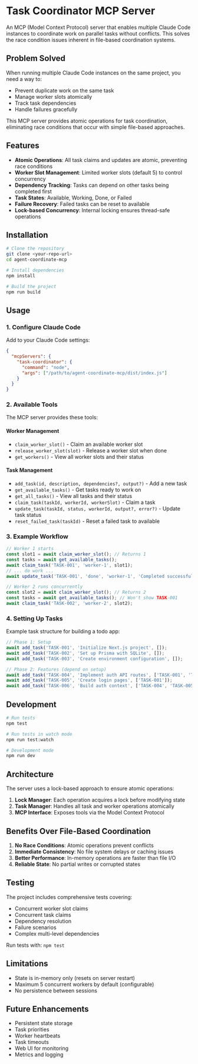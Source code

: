 # Task Coordinator MCP Server

An MCP (Model Context Protocol) server that enables multiple Claude Code instances to coordinate work on parallel tasks without conflicts. This solves the race condition issues inherent in file-based coordination systems.

## Problem Solved

When running multiple Claude Code instances on the same project, you need a way to:
- Prevent duplicate work on the same task
- Manage worker slots atomically
- Track task dependencies
- Handle failures gracefully

This MCP server provides atomic operations for task coordination, eliminating race conditions that occur with simple file-based approaches.

## Features

- **Atomic Operations**: All task claims and updates are atomic, preventing race conditions
- **Worker Slot Management**: Limited worker slots (default 5) to control concurrency
- **Dependency Tracking**: Tasks can depend on other tasks being completed first
- **Task States**: Available, Working, Done, or Failed
- **Failure Recovery**: Failed tasks can be reset to available
- **Lock-based Concurrency**: Internal locking ensures thread-safe operations

## Installation

```bash
# Clone the repository
git clone <your-repo-url>
cd agent-coordinate-mcp

# Install dependencies
npm install

# Build the project
npm run build
```

## Usage

### 1. Configure Claude Code

Add to your Claude Code settings:

```json
{
  "mcpServers": {
    "task-coordinator": {
      "command": "node",
      "args": ["/path/to/agent-coordinate-mcp/dist/index.js"]
    }
  }
}
```

### 2. Available Tools

The MCP server provides these tools:

#### Worker Management
- `claim_worker_slot()` - Claim an available worker slot
- `release_worker_slot(slot)` - Release a worker slot when done
- `get_workers()` - View all worker slots and their status

#### Task Management
- `add_task(id, description, dependencies?, output?)` - Add a new task
- `get_available_tasks()` - Get tasks ready to work on
- `get_all_tasks()` - View all tasks and their status
- `claim_task(taskId, workerId, workerSlot)` - Claim a task
- `update_task(taskId, status, workerId, output?, error?)` - Update task status
- `reset_failed_task(taskId)` - Reset a failed task to available

### 3. Example Workflow

```typescript
// Worker 1 starts
const slot1 = await claim_worker_slot(); // Returns 1
const tasks = await get_available_tasks();
await claim_task('TASK-001', 'worker-1', slot1);
// ... do work ...
await update_task('TASK-001', 'done', 'worker-1', 'Completed successfully');

// Worker 2 runs concurrently
const slot2 = await claim_worker_slot(); // Returns 2
const tasks = await get_available_tasks(); // Won't show TASK-001
await claim_task('TASK-002', 'worker-2', slot2);
```

### 4. Setting Up Tasks

Example task structure for building a todo app:

```typescript
// Phase 1: Setup
await add_task('TASK-001', 'Initialize Next.js project', []);
await add_task('TASK-002', 'Set up Prisma with SQLite', []);
await add_task('TASK-003', 'Create environment configuration', []);

// Phase 2: Features (depend on setup)
await add_task('TASK-004', 'Implement auth API routes', ['TASK-001', 'TASK-002']);
await add_task('TASK-005', 'Create login pages', ['TASK-001']);
await add_task('TASK-006', 'Build auth context', ['TASK-004', 'TASK-005']);
```

## Development

```bash
# Run tests
npm test

# Run tests in watch mode
npm run test:watch

# Development mode
npm run dev
```

## Architecture

The server uses a lock-based approach to ensure atomic operations:

1. **Lock Manager**: Each operation acquires a lock before modifying state
2. **Task Manager**: Handles all task and worker operations atomically
3. **MCP Interface**: Exposes tools via the Model Context Protocol

## Benefits Over File-Based Coordination

1. **No Race Conditions**: Atomic operations prevent conflicts
2. **Immediate Consistency**: No file system delays or caching issues
3. **Better Performance**: In-memory operations are faster than file I/O
4. **Reliable State**: No partial writes or corrupted states

## Testing

The project includes comprehensive tests covering:
- Concurrent worker slot claims
- Concurrent task claims
- Dependency resolution
- Failure scenarios
- Complex multi-level dependencies

Run tests with: `npm test`

## Limitations

- State is in-memory only (resets on server restart)
- Maximum 5 concurrent workers by default (configurable)
- No persistence between sessions

## Future Enhancements

- Persistent state storage
- Task priorities
- Worker heartbeats
- Task timeouts
- Web UI for monitoring
- Metrics and logging